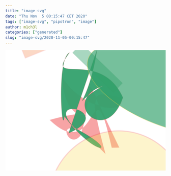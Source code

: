 ```yaml
---
title: "image-svg"
date: "Thu Nov  5 00:15:47 CET 2020"
tags: ["image-svg", "pipotron", "image"]
author: m1ch3l
categories: ["generated"]
slug: "image-svg/2020-11-05-00:15:47"
---
```


![](image.svg)
